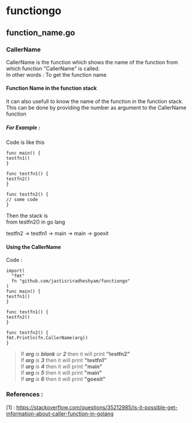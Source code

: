 # functiongo

## function_name.go

### CallerName
CallerName is the function which shows the name of the function from which function "CallerName" is called.  
In other words : To get the function name   

#### Function Name in the function stack
It can also usefull to know the name of the function in the function stack.  
This can be done by providing the number as argument to the CallerName function

##### For Example :  
Code is like this  

```
func main() {
testfn1()
}

func testfn1() {
testfn2()
}

func testfn2() {
// some code
}
```
Then the stack is  
from testfn2() in go lang

testfn2 -> testfn1 -> main -> main -> goexit  

#### Using the CallerName
Code :
```
import(
  "fmt"
  fn "github.com/jastisriradheshyam/functiongo"
)
func main() {
testfn1()
}

func testfn1() {
testfn2()
}

func testfn2() {
fmt.Println(fn.CallerName(arg))
}
```
> If *__arg__ is __blank__ or __2__* then it will print __"testfn2"__  
> If *__arg__ is __3__* then it will print __"testfn1"__  
> If *__arg__ is __4__* then it will print __"main"__  
> If *__arg__ is __5__* then it will print __"main"__  
> If *__arg__ is __6__* then it will print __"goexit"__  

### References :
[1] : https://stackoverflow.com/questions/35212985/is-it-possible-get-information-about-caller-function-in-golang
